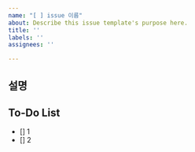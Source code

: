 ```yaml
---
name: "[ ] issue 이름"
about: Describe this issue template's purpose here.
title: ''
labels: ''
assignees: ''

---
```


## 설명

## To-Do List
- [] 1
- [] 2
